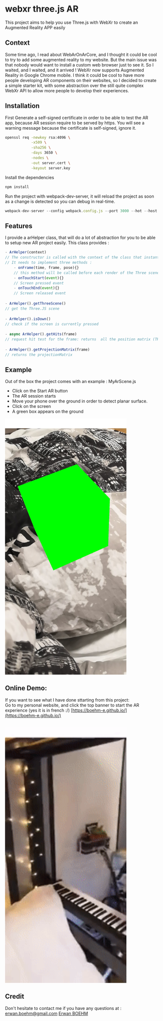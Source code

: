 # webxr three.js AR
This project aims to help you use Three.js with WebXr to create an Augmented Reality APP easily

## Context
Some time ago, I read about WebArOnArCore, and I thought it could be cool to try to add some augmented reality to my website. But the main issue was that nobody would want to install a custom web browser just to see it.
So I waited, and I waited, and it arrived ! WebXr now supports Augmented Reality in Google Chrome mobile.
  I think it could be cool to have more people developing AR components on their websites, so I decided to create a simple starter kit, with some abstraction over the still quite complex WebXr API to allow more people to develop their experiences.

## Installation
First Generate a self-signed certificate in order to be able to test the AR app, because AR session require to be served by https. You will see a warning message because the certificate is self-signed, ignore it.
```sh
openssl req -newkey rsa:4096 \
            -x509 \
            -sha256 \
            -days 3650 \
            -nodes \
            -out server.cert \
            -keyout server.key

```

Install the dependencies
```javascript
npm install
```

Run the project with webpack-dev-server, it will reload the project as soon as a change is detected so you can debug in real-time.
```javascript
webpack-dev-server --config webpack.config.js --port 3000 --hot --host 0.0.0.0
```

## Features
I provide a arHelper class, that will do a lot of abstraction for you to be able to setup new AR project easily. This class provides :

```javascript
- ArHelper(context)
// The constructor is called with the context of the class that instantiate.
// It needs to implement three methods :
    - onFrame(time, frame, pose){}
    // this method will be called before each render of the Three scene, the main logic of your app should be here.
    - onTouchStart(event){}
    // Screen pressed event
    - onTouchEnd(event){}
    // Screen released event

- ArHelper().getThreeScene()
// get the Three.JS scene

- ArHelper().isDown()
// check if the screen is currently pressed

- async ArHelper().getHits(frame)
// request hit test for the frame: returns  all the position matrix (THREE.Matrix4) of intersected planar surfaces (ground, walls or any other planar surfaces).

- ArHelper().getProjectionMatrix(frame)
// returns the projectionMatrix
```

## Example
Out of the box the project comes with an example : MyArScene.js
- Click on the Start AR button
- The AR session starts
- Move your phone over the ground in order to detect planar surface.
- Click on the screen
- A green box appears on the ground

<img src="demo/demo.jpg" width="400"/>

## Online Demo:
If you want to see what I have done sttarting from this project: <br/>
Go to my personal website, and click the top banner to start the AR experience (yes it is in french :/)
[https://boehm-e.github.io/](https://boehm-e.github.io/) <br/><br/>

<img src="demo/demo_website.gif" width="400"/>



## Credit
Don't hesitate to contact me if you have any questions at : erwan.boehm@gmail.com
[Erwan BOEHM](https://boehm-e.github.io/)
